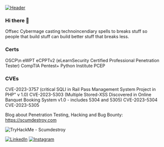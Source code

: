 [![Header](https://s3.gifyu.com/images/scumdestroybanner.md.gif)](https://scumdestroy.com)

### Hi there 👋
Offsec Cybermage casting technoincendiary spells to breaks stuff so people that build stuff can build better stuff that breaks less.

### Certs
OSCP\n
eWPT
eCPPTv2 (eLearnSecurity Certified Professional Penetration Tester)
CompTIA Pentest+
Python Institute PCEP

### CVEs
CVE-2023-3757 (critical SQLI in Rail Pass Management System Project in PHP" v 1.0)
CVE-2023-5303 (Multiple Stored-XSS Discovered in Online Banquet Booking System v1.0 - includes 5304 and 5305)
CVE-2023-5304
CVE-2023-5305

Blog about Penetration Testing, Hacking and Bug Bounty: https://scumdestroy.com

![TryHackMe - Scumdestroy](https://tryhackme-badges.s3.amazonaws.com/scumdestroy.png)

[![LinkedIn](https://img.shields.io/badge/linkedin-%230077B5.svg?style=for-the-badge&logo=linkedin&logoColor=white)](https://linkedin.com/in/jann-moon)
[![Instagram](https://img.shields.io/badge/Instagram-%23E4405F.svg?style=for-the-badge&logo=Instagram&logoColor=white)](https://instagram.com/leatherchalice)




<!--
**scumdestroy/scumdestroy** is a ✨ _special_ ✨ repository because its `README.md` (this file) appears on your GitHub profile.

Here are some ideas to get you started:

- 🔭 I’m currently working on ...
- 🌱 I’m currently learning ...
- 👯 I’m looking to collaborate on ...
- 🤔 I’m looking for help with ...
- 💬 Ask me about ...
- 📫 How to reach me: ...
- 😄 Pronouns: ...
- ⚡ Fun fact: ...
-->
